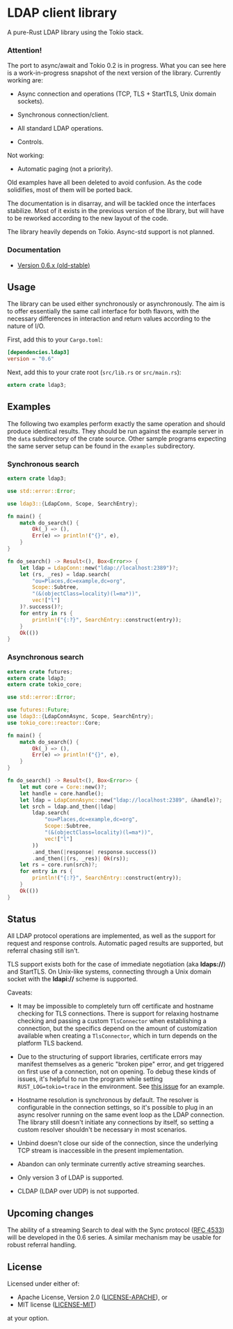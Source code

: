 # LDAP client library

A pure-Rust LDAP library using the Tokio stack.

### Attention!

The port to async/await and Tokio 0.2 is in progress. What you can see here
is a work-in-progress snapshot of the next version of the library. Currently
working are:

* Async connection and operations (TCP, TLS + StartTLS, Unix domain sockets).

* Synchronous connection/client.

* All standard LDAP operations.

* Controls.

Not working:

* Automatic paging (not a priority).

Old examples have all been deleted to avoid confusion. As the code solidifies,
most of them will be ported back.

The documentation is in disarray, and will be tackled once the interfaces
stabilize. Most of it exists in the previous version of the library, but will
have to be reworked according to the new layout of the code.

The library heavily depends on Tokio. Async-std support is not planned.

### Documentation

- [Version 0.6.x (old-stable)](https://docs.rs/ldap3/)

## Usage

The library can be used either synchronously or asynchronously. The aim is to
offer essentially the same call interface for both flavors, with the necessary
differences in interaction and return values according to the nature of I/O.

First, add this to your `Cargo.toml`:

```toml
[dependencies.ldap3]
version = "0.6"
```

Next, add this to your crate root (`src/lib.rs` or `src/main.rs`):

```rust
extern crate ldap3;
```

## Examples

The following two examples perform exactly the same operation and should produce identical
results. They should be run against the example server in the `data` subdirectory of the crate source.
Other sample programs expecting the same server setup can be found in the `examples` subdirectory.

### Synchronous search

```rust
extern crate ldap3;

use std::error::Error;

use ldap3::{LdapConn, Scope, SearchEntry};

fn main() {
    match do_search() {
        Ok(_) => (),
        Err(e) => println!("{}", e),
    }
}

fn do_search() -> Result<(), Box<Error>> {
    let ldap = LdapConn::new("ldap://localhost:2389")?;
    let (rs, _res) = ldap.search(
        "ou=Places,dc=example,dc=org",
        Scope::Subtree,
        "(&(objectClass=locality)(l=ma*))",
        vec!["l"]
    )?.success()?;
    for entry in rs {
        println!("{:?}", SearchEntry::construct(entry));
    }
    Ok(())
}
```

### Asynchronous search

```rust
extern crate futures;
extern crate ldap3;
extern crate tokio_core;

use std::error::Error;

use futures::Future;
use ldap3::{LdapConnAsync, Scope, SearchEntry};
use tokio_core::reactor::Core;

fn main() {
    match do_search() {
        Ok(_) => (),
        Err(e) => println!("{}", e),
    }
}

fn do_search() -> Result<(), Box<Error>> {
    let mut core = Core::new()?;
    let handle = core.handle();
    let ldap = LdapConnAsync::new("ldap://localhost:2389", &handle)?;
    let srch = ldap.and_then(|ldap|
        ldap.search(
            "ou=Places,dc=example,dc=org",
            Scope::Subtree,
            "(&(objectClass=locality)(l=ma*))",
            vec!["l"]
        ))
        .and_then(|response| response.success())
        .and_then(|(rs, _res)| Ok(rs));
    let rs = core.run(srch)?;
    for entry in rs {
        println!("{:?}", SearchEntry::construct(entry));
    }
    Ok(())
}
```

## Status

All LDAP protocol operations are implemented, as well as the support for request
and response controls. Automatic paged results are supported, but referral chasing
still isn't.

TLS support exists both for the case of immediate negotiation (aka __ldaps://__)
and StartTLS. On Unix-like systems, connecting through a Unix domain socket with the
__ldapi://__ scheme is supported.

Caveats:

* It may be impossible to completely turn off certificate and hostname checking
  for TLS connections. There is support for relaxing hostname checking and passing
  a custom `TlsConnector` when establishing a connection, but the specifics depend
  on the amount of customization available when creating a `TlsConnector`, which
  in turn depends on the platform TLS backend.

* Due to the structuring of support libraries, certificate errors may manifest
  themselves as a generic "broken pipe" error, and get triggered on first use of
  a connection, not on opening. To debug these kinds of issues, it's helpful
  to run the program while setting `RUST_LOG=tokio=trace` in the environment.
  See [this issue](https://github.com/inejge/ldap3/issues/14#issuecomment-323356983)
  for an example.

* Hostname resolution is synchronous by default. The resolver is configurable
  in the connection settings, so it's possible to plug in an async resolver
  running on the same event loop as the LDAP connection. The library still
  doesn't initiate any connections by itself, so setting a custom resolver
  shouldn't be necessary in most scenarios.

* Unbind doesn't close our side of the connection, since the underlying
  TCP stream is inaccessible in the present implementation.

* Abandon can only terminate currently active streaming searches.

* Only version 3 of LDAP is supported.

* CLDAP (LDAP over UDP) is not supported.

## Upcoming changes

The ability of a streaming Search to deal with the Sync protocol
([RFC 4533](https://tools.ietf.org/html/rfc4533)) will be developed in the 0.6
series. A similar mechanism may be usable for robust referral handling.

## License

Licensed under either of:

 * Apache License, Version 2.0 ([LICENSE-APACHE](LICENSE-APACHE)), or
 * MIT license ([LICENSE-MIT](LICENSE-MIT))

at your option.
